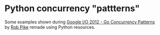 # Python concurrency "pattterns"

Some examples shown during [Google I/O 2012 - Go Concurrency Patterns](https://yewtu.be/watch?v=f6kdp27TYZs) by [Rob Pike](http://genius.cat-v.org/rob-pike/) remade using Python resources.
